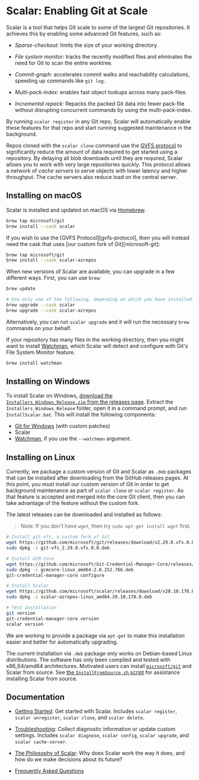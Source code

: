 Scalar: Enabling Git at Scale
=============================

Scalar is a tool that helps Git scale to some of the largest Git repositories.
It achieves this by enabling some advanced Git features, such as:

* *Sparse-checkout:* limits the size of your working directory.

* *File system monitor:* tracks the recently modified files and eliminates
  the need for Git to scan the entire worktree.

* *Commit-graph:* accelerates commit walks and reachability calculations,
   speeding up commands like `git log`.

* *Multi-pack-index:* enables fast object lookups across many pack-files.

* *Incremental repack:* Repacks the packed Git data into fewer pack-file
  without disrupting concurrent commands by using the multi-pack-index.

By running `scalar register` in any Git repo, Scalar will automatically enable
these features for that repo and start running suggested maintenance in the
background.

Repos cloned with the `scalar clone` command use the
[GVFS protocol](https://github.com/microsoft/VFSForGit/blob/HEAD/Protocol.md)
to significantly reduce the amount of data required to get started
using a repository. By delaying all blob downloads until they are required,
Scalar allows you to work with very large repositories quickly. This protocol
allows a network of _cache servers_ to serve objects with lower latency and
higher throughput. The cache servers also reduce load on the central server.

Installing on macOS
------------------

Scalar is installed and updated on macOS via [Homebrew](https://brew.sh/).

```sh
brew tap microsoft/git
brew install --cask scalar
```

If you wish to use the [GVFS Protocol][gvfs-protocol], then you will
instead need the cask that uses [our custom fork of Git][microsoft-git]:

```sh
brew tap microsoft/git
brew install --cask scalar-azrepos
```

When new versions of Scalar are available, you can upgrade in a few
different ways. First, you can use `brew`:

```sh
brew update

# Use only one of the following, depending on which you have installed:
brew upgrade --cask scalar
brew upgrade --cask scalar-azrepos
```

Alternatively, you can run `scalar upgrade` and it will run the necessary
`brew` commands on your behalf.

If your repository has many files in the working directory, then you might
want to install [Watchman](https://github.com/facebook/watchman), which
Scalar will detect and configure with Git's File System Monitor feature.

```sh
brew install watchman
```

Installing on Windows
--------------------

To install Scalar on Windows,
[download the `Installers_Windows_Release.zip` from the releases page](https://github.com/microsoft/scalar/releases).
Extract the `Installers_Windows_Release` folder, open it in a command prompt, and
run `InstallScalar.bat`. This will install the following components:

* [Git for Windows](https://github.com/microsoft/git) (with custom patches)
* Scalar
* [Watchman](https://github.com/facebook/watchman), if you use the `--watchman` argument.

Installing on Linux
-------------------

Currently, we package a custom version of Git and Scalar as `.deb` packages
that can be installed after downloading from the GitHub releases pages.
At this point, you must install our custom version of Git in order to get
background maintenance as part of `scalar clone` or `scalar register`. As
that feature is accepted and merged into the core Git client, then you can
take advantage of the feature without the custom fork.

The latest releases can be downloaded and installed as follows:

> Note: If you don't have `wget`, then try `sudo apt-get install wget` first.

```sh
# Install git-vfs, a custom fork of Git
wget https://github.com/microsoft/git/releases/download/v2.29.0.vfs.0.0/git-vfs_2.29.0.vfs.0.0.deb
sudo dpkg -i git-vfs_2.29.0.vfs.0.0.deb

# Install GCM Core
wget https://github.com/microsoft/Git-Credential-Manager-Core/releases/download/v2.0.252-beta/gcmcore-linux_amd64.2.0.252.766.deb
sudo dpkg -i gcmcore-linux_amd64.2.0.252.766.deb
git-credential-manager-core configure

# Install Scalar
wget https://github.com/microsoft/scalar/releases/download/v20.10.178.6/scalar-azrepos-linux_amd64.20.10.178.0.deb
sudo dpkg -i scalar-azrepos-linux_amd64.20.10.178.0.deb

# Test installation
git version
git-credential-manager-core version
scalar version
```

We are working to provide a package via `apt-get` to make this installation
easier and better for automatically upgrading.

The current installation via `.deb` package only works on Debian-based
Linux distributions. The software has only been compiled and tested with x86_64/amd64
architectures. Motivated users can install [`microsoft/git`](https://github.com/microsoft/git)
and Scalar from source. See [the `InstallFromSource.sh` script](https://github.com/microsoft/scalar/blob/2dc48243c50763024b048c5f36d5f50835943dda/Scripts/Linux/InstallFromSource.sh#L62-L76)
for assistance installing Scalar from source.

Documentation
-------------

* [Getting Started](getting-started.md): Get started with Scalar.
  Includes `scalar register`, `scalar unregister`, `scalar clone`, and
  `scalar delete`.

* [Troubleshooting](troubleshooting.md):
  Collect diagnostic information or update custom settings. Includes
  `scalar diagnose`, `scalar config`, `scalar upgrade`, and `scalar cache-server`.

* [The Philosophy of Scalar](philosophy.md): Why does Scalar work the way
  it does, and how do we make decisions about its future?

* [Frequently Asked Questions](faq.md)
